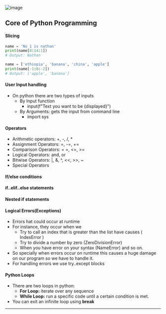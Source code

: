 ![image](https://github.com/Mistire/GTSTv1/assets/96515111/5798a500-ea55-4106-a935-8d20caf68180)
## Core of Python Programming
#### Slicing
```python
name = 'No 1 is nathan'
print(name[8:14:1])
# Output: Nathan
```
```python
name = ['ethiopia', 'banana', 'china', 'apple']
print(name[-1:0:-2])
# Output: ['apple', 'banana']
```
#### User Input handling
- On python there are two types of inputs
	- By Input function
		- input(f"Text you want to be {displayed}")
	- By Arguments: gets the input from command line
		- import sys
#### Operators
- Arithmetic operators: +, -, /, *
- Assignment Operators: =, -=, +=
- Comparison Operators: = =, <=, >=
- Logical Operators: and, or
- Bitwise Operators: |, &, ^, <<, >>, ~
- Special Operators
#### If/else conditions
#### if..elif..else statements
#### Nested if statements
#### Logical Errors(Exceptions)
- Errors hat could occur at runtime
- For instance, they occur when we
	- Try to call an index that is greater than the list have causes ( IndexError )
	- Try to divide a number by zero (ZeroDivisionError)
	- When you have error on your syntax (NameError) and so on.
- So specially when errors occur on runtime this causes a huge damage on our
program so we have to handle it.
- For handling errors we use try..except blocks
#### Python Loops
-  There are two loops in python:
	- **For Loop:** iterate over any sequence
	- **While Loop:** run a specific code until a certain condition is met. 
- You can exit an infinite loop using **break**
---
